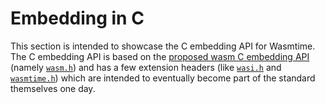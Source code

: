 # Embedding in C

This section is intended to showcase the C embedding API for Wasmtime. The C
embedding API is based on the [proposed wasm C embedding API][proposal] (namely
[`wasm.h`]) and has a few extension headers (like [`wasi.h`] and
[`wasmtime.h`]) which are intended to eventually become part of the standard
themselves one day.

[proposal]: https://github.com/webassembly/wasm-c-api
[`wasm.h`]: https://github.com/WebAssembly/wasm-c-api/blob/master/include/wasm.h
[`wasi.h`]: https://github.com/bytecodealliance/wasmtime/blob/main/crates/c-api/include/wasi.h
[`wasmtime.h`]: https://github.com/bytecodealliance/wasmtime/blob/main/crates/c-api/include/wasmtime.h
